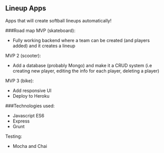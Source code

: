 ## Lineup Apps

Apps that will create softball lineups automatically!


###Road map
MVP (skateboard):
- Fully working backend where a team can be created (and players added) and it creates a lineup

MVP 2 (scooter):
- Add a database (probably Mongo) and make it a CRUD system (i.e creating new player, editing the info for each player, deleting a player)

MVP 3 (bike):
- Add responsive UI
- Deploy to Heroku

###Technologies used:
- Javascript ES6
- Express
- Grunt

Testing:
- Mocha and Chai
